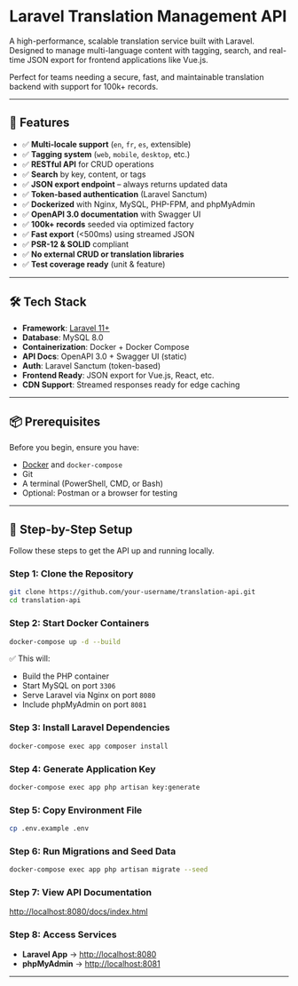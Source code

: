 # Laravel Translation Management API

A high-performance, scalable translation service built with Laravel. Designed to manage multi-language content with tagging, search, and real-time JSON export for frontend applications like Vue.js.

Perfect for teams needing a secure, fast, and maintainable translation backend with support for 100k+ records.

---

## 🚀 Features

- ✅ **Multi-locale support** (`en`, `fr`, `es`, extensible)
- ✅ **Tagging system** (`web`, `mobile`, `desktop`, etc.)
- ✅ **RESTful API** for CRUD operations
- ✅ **Search** by key, content, or tags
- ✅ **JSON export endpoint** – always returns updated data
- ✅ **Token-based authentication** (Laravel Sanctum)
- ✅ **Dockerized** with Nginx, MySQL, PHP-FPM, and phpMyAdmin
- ✅ **OpenAPI 3.0 documentation** with Swagger UI
- ✅ **100k+ records** seeded via optimized factory
- ✅ **Fast export** (<500ms) using streamed JSON
- ✅ **PSR-12 & SOLID** compliant
- ✅ **No external CRUD or translation libraries**
- ✅ **Test coverage ready** (unit & feature)

---

## 🛠️ Tech Stack

- **Framework**: [Laravel 11+](https://laravel.com)
- **Database**: MySQL 8.0
- **Containerization**: Docker + Docker Compose
- **API Docs**: OpenAPI 3.0 + Swagger UI (static)
- **Auth**: Laravel Sanctum (token-based)
- **Frontend Ready**: JSON export for Vue.js, React, etc.
- **CDN Support**: Streamed responses ready for edge caching

---

## 📦 Prerequisites

Before you begin, ensure you have:
- [Docker](https://www.docker.com/) and `docker-compose`
- Git
- A terminal (PowerShell, CMD, or Bash)
- Optional: Postman or a browser for testing

---

## 🚀 Step-by-Step Setup

Follow these steps to get the API up and running locally.

### Step 1: Clone the Repository
```bash
git clone https://github.com/your-username/translation-api.git
cd translation-api
```

### Step 2: Start Docker Containers
```bash
docker-compose up -d --build
```

✅ This will:
- Build the PHP container  
- Start MySQL on port `3306`  
- Serve Laravel via Nginx on port `8080`  
- Include phpMyAdmin on port `8081`  

### Step 3: Install Laravel Dependencies
```bash
docker-compose exec app composer install
```

### Step 4: Generate Application Key
```bash
docker-compose exec app php artisan key:generate
```

### Step 5: Copy Environment File
```bash
cp .env.example .env
```

### Step 6: Run Migrations and Seed Data
```bash
docker-compose exec app php artisan migrate --seed
```

### Step 7: View API Documentation
[http://localhost:8080/docs/index.html](http://localhost:8080/docs/index.html)

### Step 8: Access Services
- **Laravel App** → [http://localhost:8080](http://localhost:8080)  
- **phpMyAdmin** → [http://localhost:8081](http://localhost:8081)  

---

